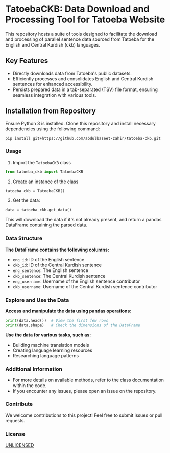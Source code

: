 # TatoebaCKB: Data Download and Processing Tool for Tatoeba Website

This repository hosts a suite of tools designed to facilitate the download and processing of parallel sentence data sourced from Tatoeba for the English and Central Kurdish (ckb) languages.

## Key Features

- Directly downloads data from Tatoeba's public datasets.
- Efficiently processes and consolidates English and Central Kurdish sentences for enhanced accessibility.
- Persists prepared data in a tab-separated (TSV) file format, ensuring seamless integration with various tools.

## Installation from Repository

Ensure Python 3 is installed. Clone this repository and install necessary dependencies using the following command:

```bash
pip install git+https://github.com/abdulbaseet-zahir/tatoeba-ckb.git
```

### Usage

1. Import the `TatoebaCKB` class

```python
from tatoeba_ckb import TatoebaCKB
```

2. Create an instance of the class

```python
tatoeba_ckb = TatoebaCKB()
```
3. Get the data:
```python
data = tatoeba_ckb.get_data()
```

 This will download the data if it's not already present, and return a pandas DataFrame containing the parsed data.

### Data Structure

**The DataFrame contains the following columns:**

- `eng_id`: ID of the English sentence
- `ckb_id`: ID of the Central Kurdish sentence
- `eng_sentence`: The English sentence
- `ckb_sentence`: The Central Kurdish sentence
- `eng_username`: Username of the English sentence contributor
- `ckb_username`: Username of the Central Kurdish sentence contributor


### Explore and Use the Data

**Access and manipulate the data using pandas operations:**
```python
print(data.head())  # View the first few rows
print(data.shape)   # Check the dimensions of the DataFrame
```

**Use the data for various tasks, such as:**
- Building machine translation models
- Creating language learning resources
- Researching language patterns

### Additional Information

- For more details on available methods, refer to the class documentation within the code.
- If you encounter any issues, please open an issue on the repository.

### Contribute

We welcome contributions to this project! Feel free to submit issues or pull requests.

### License
[UNLICENSED](LICENSE)

